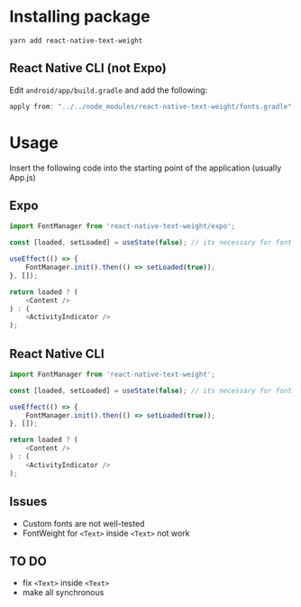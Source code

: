 # Installing package

`yarn add react-native-text-weight`

## React Native CLI (not Expo)
Edit `android/app/build.gradle` and add the following:

```gradle
apply from: "../../node_modules/react-native-text-weight/fonts.gradle"
```

# Usage

Insert the following code into the starting point of the application (usually App.js) 

## Expo
```js
import FontManager from 'react-native-text-weight/expo';

const [loaded, setLoaded] = useState(false); // its necessary for font loading async and update ui

useEffect(() => {
    FontManager.init().then(() => setLoaded(true));
}, []);

return loaded ? (
    <Content />
) : (
    <ActivityIndicator />
);
```
## React Native CLI
```js
import FontManager from 'react-native-text-weight';

const [loaded, setLoaded] = useState(false); // its necessary for font loading async and update ui

useEffect(() => {
    FontManager.init().then(() => setLoaded(true));
}, []);

return loaded ? (
    <Content />
) : (
    <ActivityIndicator />
);
```

## Issues
- Custom fonts are not well-tested
- FontWeight for ```<Text>``` inside ```<Text>``` not work

## TO DO
- fix ```<Text>``` inside ```<Text>```
- make all synchronous
